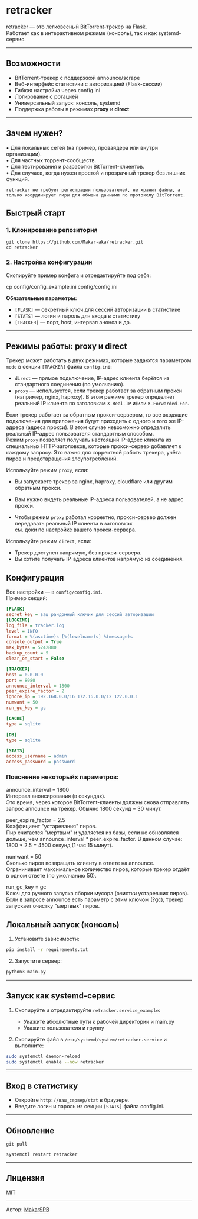 # retracker

retracker — это легковесный BitTorrent-трекер на Flask.  
Работает как в интерактивном режиме (консоль), так и как systemd-сервис.

---

## Возможности

- BitTorrent-трекер с поддержкой announce/scrape
- Веб-интерфейс статистики с авторизацией (Flask-сессии)
- Гибкая настройка через config.ini
- Логирование с ротацией
- Универсальный запуск: консоль, systemd
- Поддержка работы в режимах **proxy** и **direct**
---

## Зачем нужен? 
•	Для локальных сетей (на пример, провайдера или внутри организации).\
•	Для частных торрент-сообществ.\
•	Для тестирования и разработки BitTorrent-клиентов.\
•	Для случаев, когда нужен простой и прозрачный трекер без лишних функций.

`retracker не требует регистрации пользователей, не хранит файлы, а только координирует пиры для обмена данными по протоколу BitTorrent.`

## Быстрый старт

### 1. Клонирование репозитория
```
git clone https://github.com/Makar-aka/retracker.git
cd retracker
```
### 2. Настройка конфигурации

Скопируйте пример конфига и отредактируйте под себя:

cp config/config_example.ini config/config.ini


**Обязательные параметры:**
- `[FLASK]` — секретный ключ для сессий авторизации в статистике
- `[STATS]` — логин и пароль для входа в статистику
- `[TRACKER]` — порт, host, интервал анонса и др.

---

## Режимы работы: proxy и direct

Трекер может работать в двух режимах, которые задаются параметром `mode` в секции `[TRACKER]` файла `config.ini`:

- `direct` — прямое подключение, IP-адрес клиента берётся из стандартного соединения (по умолчанию).
- `proxy` — используется, если трекер работает за обратным прокси (например, nginx, haproxy). В этом режиме трекер определяет реальный IP клиента по заголовкам `X-Real-IP` и/или `X-Forwarded-For`.

Если трекер работает за обратным прокси-сервером, то все входящие подключения для приложения будут приходить с одного и того же IP-адреса (адреса прокси). В этом случае невозможно определить реальный IP-адрес пользователя стандартным способом.  
Режим `proxy` позволяет получать настоящий IP-адрес клиента из специальных HTTP-заголовков, которые прокси-сервер добавляет к каждому запросу. Это важно для корректной работы трекера, учёта пиров и предотвращения злоупотреблений.

Используйте режим `proxy`, если:
- Вы запускаете трекер за nginx, haproxy, cloudflare или другим обратным прокси.
- Вам нужно видеть реальные IP-адреса пользователей, а не адрес прокси.

- Чтобы режим `proxy` работал корректно, прокси-сервер должен передавать реальный IP клиента в заголовках\
см. доки по настройке вашего прокси-сервера.

Используйте режим `direct`, если:
- Трекер доступен напрямую, без прокси-сервера.
- Вы хотите получать IP-адреса клиентов напрямую из соединения.
 
## Конфигурация

Все настройки — в `config/config.ini`.  
Пример секций:
```ini
[FLASK] 
secret_key = ваш_рандомный_ключик_для_сессий_авторизации
[LOGGING]
log_file = tracker.log 
level = INFO 
format = %(asctime)s [%(levelname)s] %(message)s 
console_output = True 
max_bytes = 5242880 
backup_count = 5 
clear_on_start = False

[TRACKER] 
host = 0.0.0.0 
port = 8080 
announce_interval = 1800 
peer_expire_factor = 2 
ignore_ip = 192.168.0.0/16 172.16.0.0/12 127.0.0.1
numwant = 50 
run_gc_key = gc

[CACHE] 
type = sqlite

[DB] 
type = sqlite

[STATS] 
access_username = admin 
access_password = password
```
### Пояснение некоторыйх параметров:
announce_interval = 1800\
Интервал анонсирования (в секундах).\
Это время, через которое BitTorrent-клиенты должны снова отправлять запрос announce на трекер. Обычно 1800 секунд = 30 минут.

peer_expire_factor = 2.5\
Коэффициент "устаревания" пиров.\
Пир считается "мертвым" и удаляется из базы, если не обновлялся дольше, чем announce_interval * peer_expire_factor.
В данном случае: 1800 * 2.5 = 4500 секунд (1 час 15 минут).

numwant = 50\
Сколько пиров возвращать клиенту в ответе на announce.\
Ограничивает максимальное количество пиров, которые трекер отдаёт в одном ответе (по умолчанию 50).

run_gc_key = gc\
Ключ для ручного запуска сборки мусора (очистки устаревших пиров).\
Если в запросе announce есть параметр с этим ключом (?gc), трекер запускает очистку "мертвых" пиров.

## Локальный запуск (консоль)

1. Установите зависимости:
```sh
pip install -r requirements.txt
```
2. Запустите сервер:
```sh
python3 main.py
```

---

## Запуск как systemd-сервис

1. Скопируйте и отредактируйте `retracker.service_example`:
    - Укажите абсолютные пути к рабочей директории и main.py
    - Укажите пользователя и группу

2. Скопируйте файл в `/etc/systemd/system/retracker.service` и выполните:

```sh
sudo systemctl daemon-reload
sudo systemctl enable --now retracker
```

---

## Вход в статистику

- Откройте `http://ваш_сервер/stat` в браузере.
- Введите логин и пароль из секции `[STATS]` файла config.ini.

---

## Обновление

```
git pull 

systemctl restart retracker

```

---

## Лицензия

MIT

---

Автор: [MakarSPB](https://github.com/Makar-aka)
